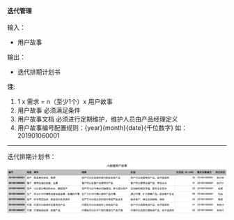 #### 迭代管理

输入：
* 用户故事

输出：
* 迭代排期计划书

**注**: 
1. 1 x 需求 = n（至少1个）x 用户故事
2. 用户故事 必须满足条件
3. 用户故事文档 必须进行定期维护，维护人员由产品经理定义
4. 用户故事编号配置规则：{year}{month}{date}{千位数字} 如：201901060001 

---

迭代排期计划书：
![](/assets/customer_story.png)




